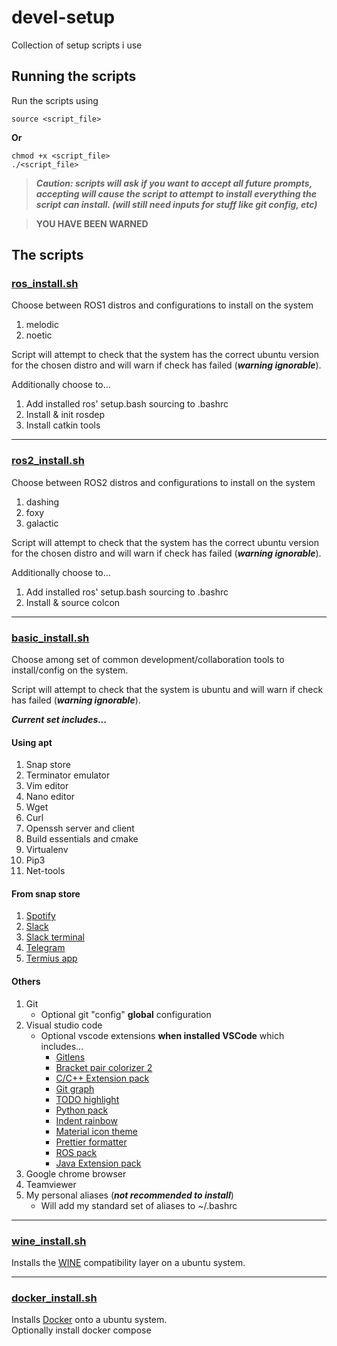 # devel-setup

Collection of setup scripts i use

## Running the scripts

Run the scripts using

```shell
source <script_file>
```

__Or__

```shell
chmod +x <script_file>
./<script_file>
```

> ___Caution: scripts will ask if you want to accept all future prompts, 
accepting will cause the script to attempt to install everything the script can install. (will still need inputs for stuff like git config, etc)___  

> __YOU HAVE BEEN WARNED__

## The scripts

### [ros_install.sh](./ros_install.sh)

Choose between ROS1 distros and configurations to install on the system

1. melodic
2. noetic

Script will attempt to check that the system has the correct ubuntu version for the chosen distro and will warn if check has failed (___warning ignorable___).

Additionally choose to...

1. Add installed ros' setup.bash sourcing to .bashrc
2. Install & init rosdep
3. Install catkin tools

----

### [ros2_install.sh](./ros2_install.sh)

Choose between ROS2 distros and configurations to install on the system

1. dashing
2. foxy
3. galactic

Script will attempt to check that the system has the correct ubuntu version for the chosen distro and will warn if check has failed (___warning ignorable___).

Additionally choose to...

1. Add installed ros' setup.bash sourcing to .bashrc
2. Install & source colcon

----

### [basic_install.sh](./basic_install.sh)

Choose among set of common development/collaboration tools to install/config on the system.

Script will attempt to check that the system is ubuntu and will warn if check has failed (___warning ignorable___).

___Current set includes...___

#### __Using apt__

1. Snap store
2. Terminator emulator
3. Vim editor
4. Nano editor
5. Wget
6. Curl
7. Openssh server and client
8. Build essentials and cmake
9. Virtualenv
10. Pip3
11. Net-tools

#### __From snap store__

1. [Spotify](https://snapcraft.io/spotify)
2. [Slack](https://snapcraft.io/slack)
3. [Slack terminal](https://snapcraft.io/slack-term)
4. [Telegram](https://snapcraft.io/telegram-desktop)
5. [Termius app](https://snapcraft.io/termius-app)

#### __Others__

1. Git
    * Optional git "config" __global__ configuration
2. Visual studio code
    * Optional vscode extensions __when installed VSCode__ which includes...
        * [Gitlens](https://marketplace.visualstudio.com/items?itemName=eamodio.gitlens)
        * [Bracket pair colorizer 2](https://marketplace.visualstudio.com/items?itemName=CoenraadS.bracket-pair-colorizer-2)
        * [C/C++ Extension pack](https://marketplace.visualstudio.com/items?itemName=ms-vscode.cpptools-extension-pack)
        * [Git graph](https://marketplace.visualstudio.com/items?itemName=mhutchie.git-graph)
        * [TODO highlight](https://marketplace.visualstudio.com/items?itemName=wayou.vscode-todo-highlight)
        * [Python pack](https://marketplace.visualstudio.com/items?itemName=ms-python.python)
        * [Indent rainbow](https://marketplace.visualstudio.com/items?itemName=oderwat.indent-rainbow)
        * [Material icon theme](https://marketplace.visualstudio.com/items?itemName=pkief.material-icon-theme)
        * [Prettier formatter](https://marketplace.visualstudio.com/items?itemName=esbenp.prettier-vscode)
        * [ROS pack](https://marketplace.visualstudio.com/items?itemName=ms-iot.vscode-ros)
        * [Java Extension pack](https://marketplace.visualstudio.com/items?itemName=vscjava.vscode-java-pack)
3. Google chrome browser
4. Teamviewer
5. My personal aliases (___not recommended to install___)
    * Will add my standard set of aliases to ~/.bashrc

----

### [wine_install.sh](./wine_install.sh)

Installs the [WINE](https://www.winehq.org/) compatibility layer on a ubuntu system.

----

### [docker_install.sh](./docker_install.sh)

Installs [Docker](https://www.docker.com/) onto a ubuntu system.  
Optionally install docker compose
